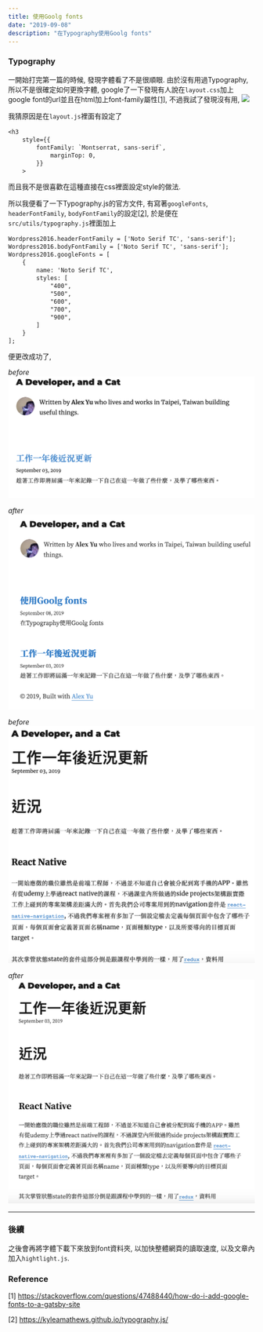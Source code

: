 ```yaml
---
title: 使用Goolg fonts
date: "2019-09-08"
description: "在Typography使用Goolg fonts"
---
```


### Typography
一開始打完第一篇的時候, 發現字體看了不是很順眼. 由於沒有用過Typography, 所以不是很確定如何更換字體, google了一下發現有人說在`layout.css`加上google font的url並且在html加上font-family屬性[[1]](https://stackoverflow.com/questions/47488440/how-do-i-add-google-fonts-to-a-gatsby-site), 不過我試了發現沒有用,
![](./html_css.png)

我猜原因是在`layout.js`裡面有設定了
```
<h3
	style={{
		fontFamily: `Montserrat, sans-serif`,
			marginTop: 0,
		}}
	>
```

而且我不是很喜歡在這種直接在css裡面設定style的做法.

所以我便看了一下Typography.js的官方文件, 有寫著`googleFonts`, `headerFontFamily`, `bodyFontFamily`的設定[[2]](https://kyleamathews.github.io/typography.js/), 於是便在`src/utils/typography.js`裡面加上

```
Wordpress2016.headerFontFamily = ['Noto Serif TC', 'sans-serif'];
Wordpress2016.bodyFontFamily = ['Noto Serif TC', 'sans-serif'];
Wordpress2016.googleFonts = [
	{
		name: 'Noto Serif TC',
		styles: [
			"400",
			"500",
			"600",
			"700",
			"900",
		]
	}
];
```
便更改成功了,

*before*
![](./homepage-before.png)

*after*
![](./homepage-after.png)

*before*
![](./blog-before.png)

*after*
![](./blog-after.png)

***

### 後續
之後會再將字體下載下來放到font資料夾, 以加快整體網頁的讀取速度, 以及文章內加入`hightlight.js`.


### Reference
[1] https://stackoverflow.com/questions/47488440/how-do-i-add-google-fonts-to-a-gatsby-site

[2] https://kyleamathews.github.io/typography.js/
